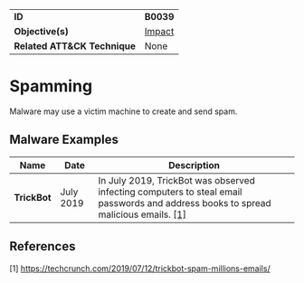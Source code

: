|||
|---|---|
|**ID**|**B0039**|
|**Objective(s)**|[Impact](../impact)|
|**Related ATT&CK Technique**|None|


Spamming
========
Malware may use a victim machine to create and send spam. 

Malware Examples
----------------
|Name|Date|Description|
|---|---|---|
|**TrickBot**|July 2019|In July 2019, TrickBot was observed infecting computers to steal email passwords and address books to spread malicious emails. [[1]](#1)|

References
----------
<a name="1">[1]</a> https://techcrunch.com/2019/07/12/trickbot-spam-millions-emails/
